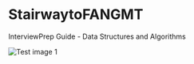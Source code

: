 # StairwaytoFANGMT
 InterviewPrep Guide - Data Structures and Algorithms
 
 
![Test image 1](https://miro.medium.com/max/1400/1*z0O1YHnG8aAMTzbyvTspOg.png)
